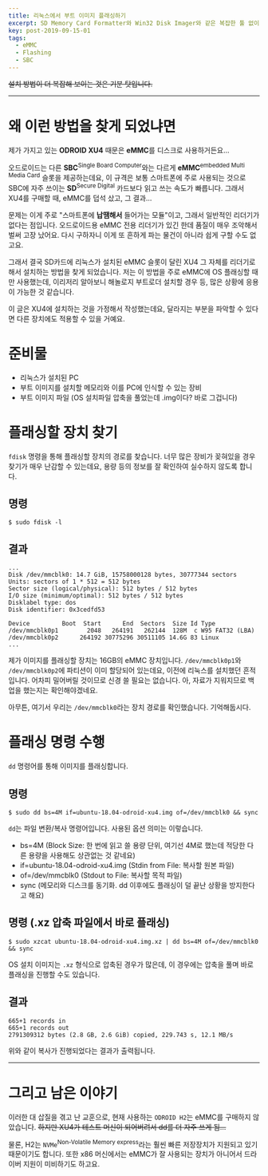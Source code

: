```yaml
---
title: 리눅스에서 부트 이미지 플래싱하기
excerpt: SD Memory Card Formatter와 Win32 Disk Imager와 같은 복잡한 툴 없이도 SBC에 OS 이미지를 설치할 수 있습니다.
key: post-2019-09-15-01
tags:
  - eMMC
  - Flashing
  - SBC
---
```


~~설치 방법이 더 복잡해 보이는 것은 기분 탓입니다.~~

---

# 왜 이런 방법을 찾게 되었냐면

제가 가지고 있는 **ODROID XU4** 때문은 **eMMC**를 디스크로 사용하거든요...

오드로이드는 다른 **SBC**<sup>Single Board Computer</sup>와는 다르게 **eMMC**<sup>embedded Multi Media Card</sup> 슬롯을 제공하는데요, 이 규격은 보통 스마트폰에 주로 사용되는 것으로 SBC에 자주 쓰이는 **SD**<sup>Secure Digital</sup> 카드보다 읽고 쓰는 속도가 빠릅니다. 그래서 XU4를 구매할 때, eMMC를 덥석 샀고, 그 결과...

문제는 이게 주로 "스마트폰에 **납땜해서** 들어가는 모듈"이고, 그래서 일반적인 리더기가 없다는 점입니다. 오드로이드용 eMMC 전용 리더기가 있긴 한데 품질이 매우 조악해서 벌써 고장 났어요. 다시 구하자니 이게 또 흔하게 파는 물건이 아니라 쉽게 구할 수도 없고요.

그래서 결국 SD카드에 리눅스가 설치된 eMMC 슬롯이 달린 XU4 그 자체를 리더기로 해서 설치하는 방법을 찾게 되었습니다. 저는 이 방법을 주로 eMMC에 OS 플래싱할 때만 사용했는데, 이리저리 알아보니 해놀로지 부트로더 설치할 경우 등, 많은 상황에 응용이 가능한 것 같습니다.

이 글은 XU4에 설치하는 것을 가정해서 작성했는데요, 달라지는 부분을 파악할 수 있다면 다른 장치에도 적용할 수 있을 거예요.

# 준비물

- 리눅스가 설치된 PC
- 부트 이미지를 설치할 메모리와 이를 PC에 인식할 수 있는 장비
- 부트 이미지 파일 (OS 설치파일 압축을 풀었는데 .img이다? 바로 그겁니다)

# 플래싱할 장치 찾기

`fdisk` 명령을 통해 플래싱할 장치의 경로를 찾습니다. 너무 많은 장비가 꽂혀있을 경우 찾기가 매우 난감할 수 있는데요, 용량 등의 정보를 잘 확인하여 실수하지 않도록 합니다.

## 명령

```
$ sudo fdisk -l
```

## 결과

```
...
Disk /dev/mmcblk0: 14.7 GiB, 15758000128 bytes, 30777344 sectors
Units: sectors of 1 * 512 = 512 bytes
Sector size (logical/physical): 512 bytes / 512 bytes
I/O size (minimum/optimal): 512 bytes / 512 bytes
Disklabel type: dos
Disk identifier: 0x3cedfd53

Device         Boot  Start      End  Sectors  Size Id Type
/dev/mmcblk0p1        2048   264191   262144  128M  c W95 FAT32 (LBA)
/dev/mmcblk0p2      264192 30775296 30511105 14.6G 83 Linux
...
```

제가 이미지를 플래싱할 장치는 16GB의 eMMC 장치입니다. `/dev/mmcblk0p1`와 `/dev/mmcblk0p2`에 파티션이 이미 할당되어 있는데요, 이전에 리눅스를 설치했던 흔적입니다. 어차피 밀어버릴 것이므로 신경 쓸 필요는 없습니다. 아, 자료가 지워지므로 백업을 했는지는 확인해야겠네요.

아무튼, 여기서 우리는 `/dev/mmcblk0`라는 장치 경로를 확인했습니다. 기억해둡시다.

# 플래싱 명령 수행

`dd` 명령어를 통해 이미지를 플래싱합니다.

## 명령

```
$ sudo dd bs=4M if=ubuntu-18.04-odroid-xu4.img of=/dev/mmcblk0 && sync
```

`dd`는 파일 변환/복사 명령어입니다. 사용된 옵션 의미는 이렇습니다.

- bs=4M (Block Size: 한 번에 읽고 쓸 용량 단위, 여기선 4M로 했는데 적당한 다른 용량을 사용해도 상관없는 것 같네요)
- if=ubuntu-18.04-odroid-xu4.img (Stdin from File: 복사할 원본 파일)
- of=/dev/mmcblk0 (Stdout to File: 복사할 목적 파일)
- sync (메모리와 디스크를 동기화. dd 이후에도 플래싱이 덜 끝난 상황을 방지한다고 해요)

## 명령 (.xz 압축 파일에서 바로 플래싱)

```
$ sudo xzcat ubuntu-18.04-odroid-xu4.img.xz | dd bs=4M of=/dev/mmcblk0 && sync
```

OS 설치 이미지는 `.xz` 형식으로 압축된 경우가 많은데, 이 경우에는 압축을 풀며 바로 플래싱을 진행할 수도 있습니다.

## 결과

```
665+1 records in
665+1 records out
2791309312 bytes (2.8 GB, 2.6 GiB) copied, 229.743 s, 12.1 MB/s
```

위와 같이 복사가 진행되었다는 결과가 출력됩니다.

---

# 그리고 남은 이야기

이러한 대 삽질을 겪고 난 교훈으로, 현재 사용하는 `ODROID H2`는 eMMC를 구매하지 않았습니다. ~~하지만 XU4가 테스트 머신이 되어버려서 dd를 더 자주 쓰게 됨...~~

물론, H2는 `NVMe`<sup>Non-Volatile Memory express</sup>라는 훨씬 빠른 저장장치가 지원되고 있기 때문이기도 합니다. 또한 x86 머신에서는 eMMC가 잘 사용되는 장치가 아니어서 드라이버 지원이 미비하기도 하고요.
